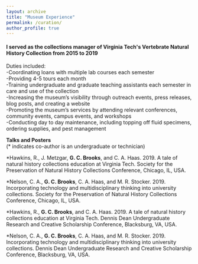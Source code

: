 ```yaml
---
layout: archive
title: "Museum Experience"
permalink: /curation/
author_profile: true
---
```


#### I served as the collections manager of Virginia Tech's Vertebrate Natural History Collection from 2015 to 2019
Duties included:\
-Coordinating loans with multiple lab courses each semester\
-Providing 4-5 tours each month\
-Training undergraduate and graduate teaching assistants each semester in care and use of the collection\
-Increasing the museum’s visibility through outreach events, press releases, blog posts, and creating a website\
-Promoting the museum’s services by attending relevant conferences, community events, campus events, and workshops\
-Conducting day to day maintenance, including topping off fluid specimens, ordering supplies, and pest management


**Talks and Posters**\
(* indicates co-author is an undergraduate or technician)

*Hawkins, R., J. Metzgar, **G. C. Brooks**, and C. A. Haas. 2019. A tale of natural history collections education at Virginia Tech. Society for the Preservation of Natural History Collections Conference, Chicago, IL, USA.

*Nelson, C. A., **G. C. Brooks**, C. A. Haas, and M. R. Stocker. 2019. Incorporating technology and multidisciplinary thinking into university collections. Society for the Preservation of Natural History Collections Conference, Chicago, IL, USA.

*Hawkins, R., **G. C. Brooks**, and C. A. Haas. 2019. A tale of natural history collections education at Virginia Tech. Dennis Dean Undergraduate Research and Creative Scholarship Conference, Blacksburg, VA, USA.

*Nelson, C. A., **G. C. Brooks**, C. A. Haas, and M. R. Stocker. 2019. Incorporating technology and multidisciplinary thinking into university collections. Dennis Dean Undergraduate Research and Creative Scholarship Conference, Blacksburg, VA, USA.

